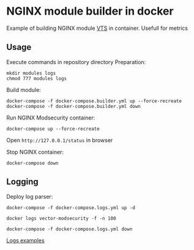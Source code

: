 # NGINX module builder in docker

Example of building NGINX module [VTS](https://github.com/vozlt/nginx-module-vts) in container.
Usefull for metrics

## Usage

Execute commands in repository directory
Preparation:

    mkdir modules logs
    chmod 777 modules logs

Build module:

    docker-compose -f docker-compose.builder.yml up --force-recreate
    docker-compose -f docker-compose.builder.yml down

Run NGINX Modsecurity container:

    docker-compose up --force-recreate

Open `http://127.0.0.1/status` in browser

Stop NGINX container:

    docker-compose down

## Logging

Deploy log parser:

    docker-compose -f docker-compose.logs.yml up -d

    docker logs vector-modsecurity -f -n 100 

    docker-compose -f docker-compose.logs.yml down

[Logs examples](log-examples)